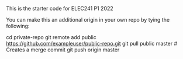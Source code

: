 This is the starter code for ELEC241 P1 2022

You can make this an additional origin in your own repo by tying the following:

cd private-repo
git remote add public https://github.com/exampleuser/public-repo.git
git pull public master # Creates a merge commit
git push origin master

